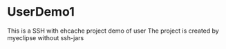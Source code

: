 # UserDemo1
This is a SSH with ehcache project demo of user
The project is created by myeclipse without ssh-jars
